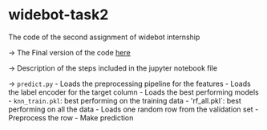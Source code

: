 # widebot-task2
The code of the second assignment of widebot internship

-> The Final version of the code [here](https://github.com/moaaztaha/widebot-task2/blob/master/Final.ipynb)

-> Description of the steps included in the jupyter notebook file

-> `predict.py`
	- Loads the preprocessing pipeline for the features
	- Loads the label encoder for the target column
	- Loads the best performing models
		- `knn_train.pkl`: best performing on the training data
		- 'rf_all.pkl`: best performing on all the data
	- Loads one random row from the validation set 
	- Preprocess the row
	- Make prediction
